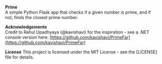 __Prime__  
A simple Python Flask app that checks if a given number is prime, and if not, finds the closest prime number.

__Acknowledgements__  
Credit to Rahul Upadhyaya (@kavishavi) for the inspiration - see a .NET console version here: [https://github.com/kavishavi/PrimeFar](https://github.com/kavishavi/PrimeFar) 

__License__
This project is licensed under the MIT License - see the [LICENSE] file for details.